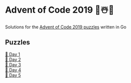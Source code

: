 # Advent of Code 2019 🎄☃️🎁

Solutions for the [Advent of Code 2019 puzzles](https://adventofcode.com/2019) written in Go

## Puzzles

[📝 Day 1](https://www.philipp-doblhofer.at/en/blog/advent-of-code-day-1/)\
[📝 Day 2](https://www.philipp-doblhofer.at/en/blog/advent-of-code-2019-day-2/)\
[📝 Day 3](https://www.philipp-doblhofer.at/en/blog/advent-of-code-2019-day-3/)\
[📝 Day 4](https://www.philipp-doblhofer.at/en/blog/advent-of-code-2019-day-4/)\
[📝 Day 5](https://www.philipp-doblhofer.at/en/blog/advent-of-code-2019-day-5/)
